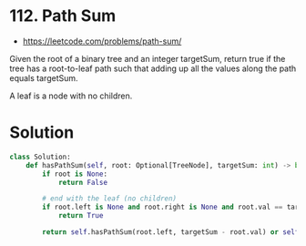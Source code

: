# 112. Path Sum

-   https://leetcode.com/problems/path-sum/

Given the root of a binary tree and an integer targetSum, return true if the tree has a root-to-leaf path such that adding up all the values along the path equals targetSum.

A leaf is a node with no children.

# Solution

```python
class Solution:
    def hasPathSum(self, root: Optional[TreeNode], targetSum: int) -> bool:
        if root is None:
            return False

        # end with the leaf (no children)
        if root.left is None and root.right is None and root.val == targetSum:
            return True

        return self.hasPathSum(root.left, targetSum - root.val) or self.hasPathSum(root.right, targetSum - root.val)
```
